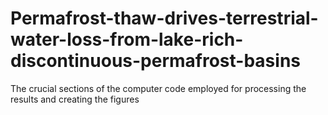 # Permafrost-thaw-drives-terrestrial-water-loss-from-lake-rich-discontinuous-permafrost-basins
The crucial sections of the computer code employed for processing the results and creating the figures
